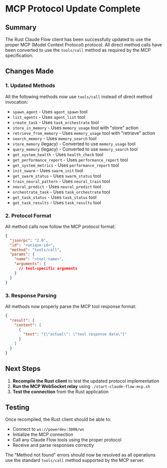 # MCP Protocol Update Complete

## Summary

The Rust Claude Flow client has been successfully updated to use the proper MCP (Model Context Protocol) protocol. All direct method calls have been converted to use the `tools/call` method as required by the MCP specification.

## Changes Made

### 1. Updated Methods

All the following methods now use `tools/call` instead of direct method invocation:

- `spawn_agent` - Uses `agent_spawn` tool
- `list_agents` - Uses `agent_list` tool
- `create_task` - Uses `task_orchestrate` tool
- `store_in_memory` - Uses `memory_usage` tool with "store" action
- `retrieve_from_memory` - Uses `memory_usage` tool with "retrieve" action
- `search_memory` - Uses `memory_search` tool
- `store_memory` (legacy) - Converted to use `memory_usage` tool
- `query_memory` (legacy) - Converted to use `memory_search` tool
- `get_system_health` - Uses `health_check` tool
- `get_performance_report` - Uses `performance_report` tool
- `get_system_metrics` - Uses `performance_report` tool
- `init_swarm` - Uses `swarm_init` tool
- `get_swarm_status` - Uses `swarm_status` tool
- `train_neural_pattern` - Uses `neural_train` tool
- `neural_predict` - Uses `neural_predict` tool
- `orchestrate_task` - Uses `task_orchestrate` tool
- `get_task_status` - Uses `task_status` tool
- `get_task_results` - Uses `task_results` tool

### 2. Protocol Format

All method calls now follow the MCP protocol format:

```json
{
  "jsonrpc": "2.0",
  "id": "<unique-id>",
  "method": "tools/call",
  "params": {
    "name": "<tool-name>",
    "arguments": {
      // tool-specific arguments
    }
  }
}
```

### 3. Response Parsing

All methods now properly parse the MCP tool response format:

```json
{
  "result": {
    "content": [
      {
        "text": "{\"actual\": \"tool response data\"}"
      }
    ]
  }
}
```

## Next Steps

1. **Recompile the Rust client** to test the updated protocol implementation
2. **Run the MCP WebSocket relay** using `./start-claude-flow-mcp.sh`
3. **Test the connection** from the Rust application

## Testing

Once recompiled, the Rust client should be able to:
- Connect to `ws://powerdev:3000/ws`
- Initialize the MCP connection
- Call any Claude Flow tools using the proper protocol
- Receive and parse responses correctly

The "Method not found" errors should now be resolved as all operations use the standard `tools/call` method supported by the MCP server.